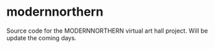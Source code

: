 # modernnorthern
Source code for the MODERNNORTHERN virtual art hall project. Will be update the coming days.
